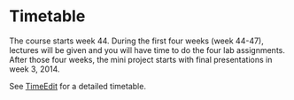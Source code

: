 # Timetable 

The course starts week 44. During the first four weeks (week 44-47), lectures will be given and you will have time to do the four lab assignments. After those four weeks, the mini project starts with final presentations in week 3, 2014.
 
See [TimeEdit](https://se.timeedit.net/web/liu/db1/schema/) for a detailed timetable. 
